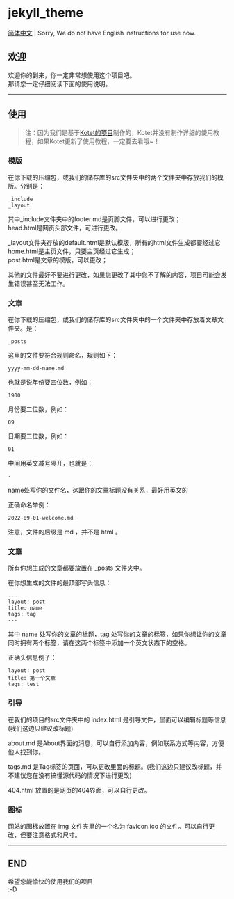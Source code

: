 # jekyll_theme
[简体中文](/use.md) | Sorry, We do not have English instructions for use now.
## 欢迎
欢迎你的到来，你一定非常想使用这个项目吧。<br>那请您一定仔细阅读下面的使用说明。

---

## 使用
> 注：因为我们是基于[Kotet的项目](https://github.com/kotet/ultralight)制作的，Kotet并没有制作详细的使用教程，如果Kotet更新了使用教程，一定要去看哦~！
### 模版
在你下载的压缩包，或我们的储存库的src文件夹中的两个文件夹中存放我们的模版。分别是：
```
_include
_layout
```
其中_include文件夹中的footer.md是页脚文件，可以进行更改；<br>head.html是网页头部文件，可进行更改。

_layout文件夹存放的default.html是默认模版，所有的html文件生成都要经过它<br>home.html是主页文件，只要主页经过它生成；<br>post.html是文章的模版，可以更改；

其他的文件最好不要进行更改，如果您更改了其中您不了解的内容，项目可能会发生错误甚至无法工作。
###  文章
在你下载的压缩包，或我们的储存库的src文件夹中的一个文件夹中存放着文章文件夹。是：
```
_posts
```
这里的文件要符合规则命名，规则如下：
```
yyyy-mm-dd-name.md
```
也就是说年份要四位数，例如：
```
1900
```
月份要二位数，例如：
```
09
```
日期要二位数，例如：
```
01
```
中间用英文减号隔开，也就是：
```
-
```
name处写你的文件名，这跟你的文章标题没有关系，最好用英文的

正确命名举例：
```
2022-09-01-welcome.md
```
注意，文件的后缀是 md ，并不是 html 。
### 文章
所有你想生成的文章都要放置在 _posts 文件夹中。

在你想生成的文件的最顶部写头信息：
```
---
layout: post
title: name
tags: tag
---
```
其中 name 处写你的文章的标题，tag 处写你的文章的标签，如果你想让你的文章同时拥有两个标签，请在这两个标签中添加一个英文状态下的空格。

正确头信息例子：
```
layout: post
title: 第一个文章
tags: test
```
### 引导
在我们的项目的src文件夹中的 index.html 是引导文件，里面可以编辑标题等信息(我们这边只建议改标题)

about.md 是About界面的消息，可以自行添加内容，例如联系方式等内容，方便他人找到你。

tags.md 是Tag标签的页面，可以更改里面的标题。(我们这边只建议改标题，并不建议您在没有搞懂源代码的情况下进行更改)

404.html 放置的是网页的404界面，可以自行更改。
### 图标
网站的图标放置在 img 文件夹里的一个名为 favicon.ico 的文件。可以自行更改，但要注意格式和尺寸。

---

## END
希望您能愉快的使用我们的项目<br>:-D
